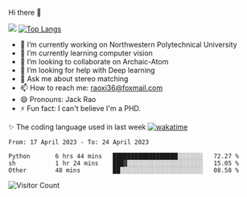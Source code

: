 Hi there 👋

![](https://github-readme-stats.vercel.app/api?username=Raohaocheng)
[![Top Langs](https://github-readme-stats.vercel.app/api/top-langs/?username=Raohaocheng&layout=compact)](https://github.com/anuraghazra/github-readme-stats)

- 🔭 I’m currently working on Northwestern Polytechnical University
- 🌱 I’m currently learning computer vision
- 👯 I’m looking to collaborate on Archaic-Atom
- 🤔 I’m looking for help with Deep learning
- 💬 Ask me about stereo matching
- 📫 How to reach me: raoxi36@foxmail.com
- 😄 Pronouns: Jack Rao
- ⚡ Fun fact: I can't believe I'm a PHD.

✨ The coding language used in last week [![wakatime](https://wakatime.com/badge/user/51ec5ec7-4742-4243-9eea-732ade32c0b7.svg)](https://wakatime.com/@51ec5ec7-4742-4243-9eea-732ade32c0b7)
<!--START_SECTION:waka-->

```text
From: 17 April 2023 - To: 24 April 2023

Python       6 hrs 44 mins   ██████████████████░░░░░░░   72.27 %
sh           1 hr 24 mins    ███▓░░░░░░░░░░░░░░░░░░░░░   15.05 %
Other        48 mins         ██░░░░░░░░░░░░░░░░░░░░░░░   08.58 %
```

<!--END_SECTION:waka-->

![Visitor Count](https://profile-counter.glitch.me/Raohaocheng/count.svg)
